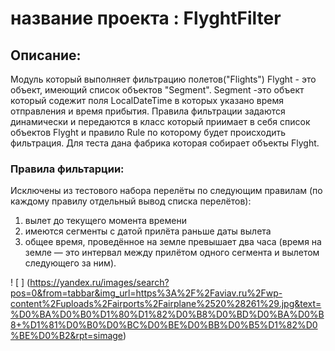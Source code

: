 # название проекта : FlyghtFilter
## Описание: 
Модуль который выполняет фильтрацию полетов("Flights")
Flyght - это объект, имеющий список объектов  "Segment".
Segment -это объект который содежит поля LocalDateTime  в которых указано время отправления и время прибытия.
Правила фильтрации задаются динамически и передаются в класс который приимает в себя список объектов Flyght и правило Rule по которому будет происходить фильтрация.
Для теста дана фабрика которая собирает объекты Flyght. 

### Правила фильтарции: 
Исключены  из тестового набора перелёты по следующим правилам (по каждому правилу  отдельный вывод списка перелётов):
1.	вылет до текущего момента времени
2.	имеются сегменты с датой прилёта раньше даты вылета
3.	общее время, проведённое на земле превышает два часа (время на земле — это интервал между прилётом одного сегмента и вылетом следующего за ним).

 ! [ ] (https://yandex.ru/images/search?pos=0&from=tabbar&img_url=https%3A%2F%2Faviav.ru%2Fwp-content%2Fuploads%2Fairports%2Fairplane%2520%28261%29.jpg&text=%D0%BA%D0%B0%D1%80%D1%82%D0%B8%D0%BD%D0%BA%D0%B8+%D1%81%D0%B0%D0%BC%D0%BE%D0%BB%D0%B5%D1%82%D0%BE%D0%B2&rpt=simage)






